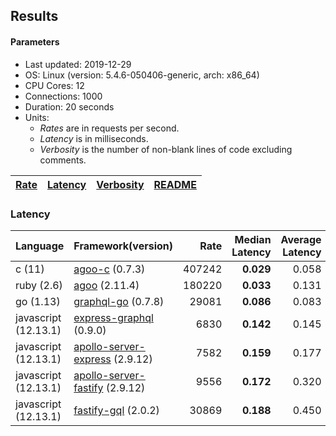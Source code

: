 ## Results

<!-- Result from here -->

#### Parameters
- Last updated: 2019-12-29
- OS: Linux (version: 5.4.6-050406-generic, arch: x86_64)
- CPU Cores: 12
- Connections: 1000
- Duration: 20 seconds
- Units:
  - _Rates_ are in requests per second.
  - _Latency_ is in milliseconds.
  - _Verbosity_ is the number of non-blank lines of code excluding comments.

| [Rate](rates.md) | [Latency](latency.md) | [Verbosity](verbosity.md) | [README](README.md) |
| ---------------- | --------------------- | ------------------------- | ------------------- |

### Latency
| Language | Framework(version) | Rate | Median Latency | Average Latency | 90th % | 99th % | Std Dev | Verbosity |
| -------- | ------------------ | ----:| ------------:| ---------------:| ------:| ------:| -------:| ---------:|
| c (11) | [agoo-c](github.com/ohler55/agoo-c) (0.7.3) | 407242 | **0.029** | 0.058 | 0.174 | 0.185 | 0.07 | 320 |
| ruby (2.6) | [agoo](github.com/ohler55/agoo) (2.11.4) | 180220 | **0.033** | 0.131 | 0.196 | 1.980 | 0.34 | 105 |
| go (1.13) | [graphql-go](https://github.com/graphql-go/graphql) (0.7.8) | 29081 | **0.086** | 0.083 | 0.091 | 0.113 | 0.03 | 378 |
| javascript (12.13.1) | [express-graphql](https://github.com/graphql/express-graphql) (0.9.0) | 6830 | **0.142** | 0.145 | 0.162 | 0.183 | 0.04 | 78 |
| javascript (12.13.1) | [apollo-server-express](https://github.com/apollographql/apollo-server/tree/master/packages/apollo-server-express) (2.9.12) | 7582 | **0.159** | 0.177 | 0.184 | 0.377 | 0.18 | 94 |
| javascript (12.13.1) | [apollo-server-fastify](https://github.com/apollographql/apollo-server/tree/master/packages/apollo-server-fastify) (2.9.12) | 9556 | **0.172** | 0.320 | 0.778 | 0.782 | 0.30 | 95 |
| javascript (12.13.1) | [fastify-gql](https://github.com/mcollina/fastify-gql) (2.0.2) | 30869 | **0.188** | 0.450 | 1.180 | 1.245 | 0.52 | 90 |
<!-- Result till here -->
